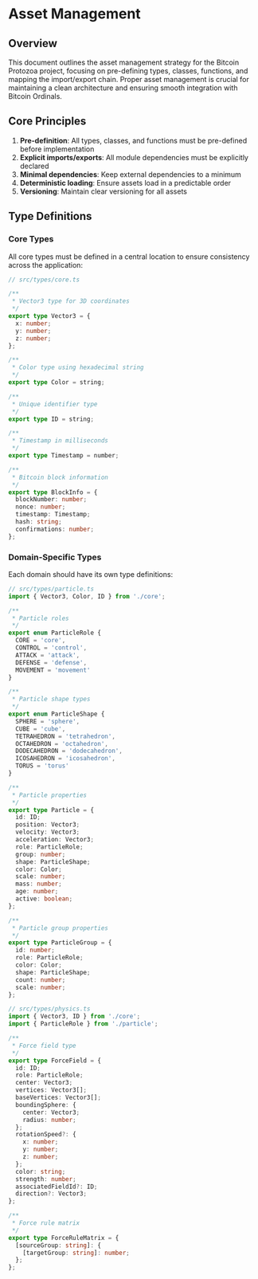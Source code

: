 # Asset Management

## Overview

This document outlines the asset management strategy for the Bitcoin Protozoa project, focusing on pre-defining types, classes, functions, and mapping the import/export chain. Proper asset management is crucial for maintaining a clean architecture and ensuring smooth integration with Bitcoin Ordinals.

## Core Principles

1. **Pre-definition**: All types, classes, and functions must be pre-defined before implementation
2. **Explicit imports/exports**: All module dependencies must be explicitly declared
3. **Minimal dependencies**: Keep external dependencies to a minimum
4. **Deterministic loading**: Ensure assets load in a predictable order
5. **Versioning**: Maintain clear versioning for all assets

## Type Definitions

### Core Types

All core types must be defined in a central location to ensure consistency across the application:

```typescript
// src/types/core.ts

/**
 * Vector3 type for 3D coordinates
 */
export type Vector3 = {
  x: number;
  y: number;
  z: number;
};

/**
 * Color type using hexadecimal string
 */
export type Color = string;

/**
 * Unique identifier type
 */
export type ID = string;

/**
 * Timestamp in milliseconds
 */
export type Timestamp = number;

/**
 * Bitcoin block information
 */
export type BlockInfo = {
  blockNumber: number;
  nonce: number;
  timestamp: Timestamp;
  hash: string;
  confirmations: number;
};
```

### Domain-Specific Types

Each domain should have its own type definitions:

```typescript
// src/types/particle.ts
import { Vector3, Color, ID } from './core';

/**
 * Particle roles
 */
export enum ParticleRole {
  CORE = 'core',
  CONTROL = 'control',
  ATTACK = 'attack',
  DEFENSE = 'defense',
  MOVEMENT = 'movement'
}

/**
 * Particle shape types
 */
export enum ParticleShape {
  SPHERE = 'sphere',
  CUBE = 'cube',
  TETRAHEDRON = 'tetrahedron',
  OCTAHEDRON = 'octahedron',
  DODECAHEDRON = 'dodecahedron',
  ICOSAHEDRON = 'icosahedron',
  TORUS = 'torus'
}

/**
 * Particle properties
 */
export type Particle = {
  id: ID;
  position: Vector3;
  velocity: Vector3;
  acceleration: Vector3;
  role: ParticleRole;
  group: number;
  shape: ParticleShape;
  color: Color;
  scale: number;
  mass: number;
  age: number;
  active: boolean;
};

/**
 * Particle group properties
 */
export type ParticleGroup = {
  id: number;
  role: ParticleRole;
  color: Color;
  shape: ParticleShape;
  count: number;
  scale: number;
};
```

```typescript
// src/types/physics.ts
import { Vector3, ID } from './core';
import { ParticleRole } from './particle';

/**
 * Force field type
 */
export type ForceField = {
  id: ID;
  role: ParticleRole;
  center: Vector3;
  vertices: Vector3[];
  baseVertices: Vector3[];
  boundingSphere: {
    center: Vector3;
    radius: number;
  };
  rotationSpeed?: {
    x: number;
    y: number;
    z: number;
  };
  color: string;
  strength: number;
  associatedFieldId?: ID;
  direction?: Vector3;
};

/**
 * Force rule matrix
 */
export type ForceRuleMatrix = {
  [sourceGroup: string]: {
    [targetGroup: string]: number;
  };
};
```
